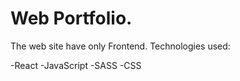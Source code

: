 # Web Portfolio.

The web site have only Frontend. Technologies used:

-React
-JavaScript
-SASS 
-CSS